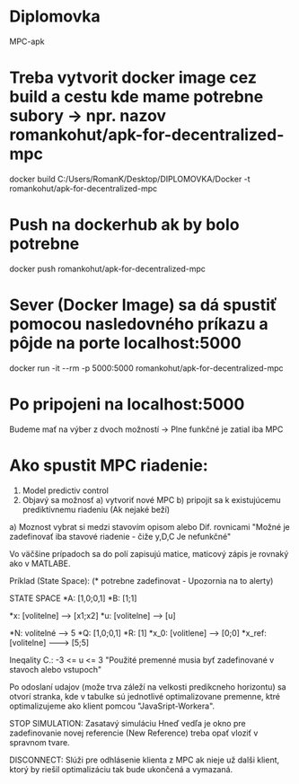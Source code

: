 # Diplomovka
MPC-apk

# Treba vytvorit docker image cez build a cestu kde mame potrebne subory -> npr. nazov romankohut/apk-for-decentralized-mpc
docker build C:/Users/RomanK/Desktop/DIPLOMOVKA/Docker -t romankohut/apk-for-decentralized-mpc

# Push na dockerhub ak by bolo potrebne
docker push romankohut/apk-for-decentralized-mpc

# Sever (Docker Image) sa dá spustiť pomocou nasledovného príkazu a pôjde na porte localhost:5000
docker run -it --rm -p 5000:5000 romankohut/apk-for-decentralized-mpc

# Po pripojeni na localhost:5000
Budeme mať na výber z dvoch možností -> Plne funkčné je zatial iba MPC

# Ako spustit MPC riadenie:

1. Model predictiv control
2. Objavý sa možnosť    a) vytvoriť nové MPC 
			b) pripojit sa k existujúcemu prediktívnemu riadeniu (Ak nejaké beží)

a) Moznost vybrat si medzi stavovím opisom alebo Dif. rovnicami
"Možné je zadefinovať iba stavové riadenie - čiže y,D,C Je nefunkčné"

Vo väčšine prípadoch sa do polí zapisujú matice, maticový zápis je rovnaký ako v MATLABE.

Príklad (State Space):
(* potrebne zadefinovat - Upozornia na to alerty)

STATE SPACE
*A: [1,0;0,1]
*B: [1;1]

*x: [volitelne] --> [x1;x2]
*u: [volitelne] --> [u]

*N: volitelné --> 5
*Q: [1,0;0,1]
*R: [1]
*x_0: [volitlene] --> [0;0]
*x_ref: [volitelne] ---> [5;5]

Ineqality C.: -3 <= u <= 3    "Použité premenné musia byť zadefinované v stavoch alebo vstupoch"

Po odoslaní udajov (može trva záleží na velkosti predikcneho horizontu)
sa otvorí stranka, kde v tabulke sú jednotlivé optimalizovane premenne, ktré optimalizujeme ako klient pomcou "JavaSript-Workera".

STOP SIMULATION: Zasatavý simuláciu
Hneď vedľa je okno pre zadefinovanie novej referencie (New Reference) treba opať vloziť
v spravnom tvare.

DISCONNECT: Slúži pre odhlásenie klienta z MPC ak nieje už dalši klient, ktorý by riešil optimalizáciu tak bude ukončená a vymazaná.


			
